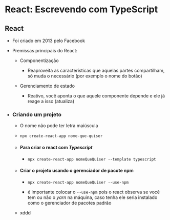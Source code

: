 # React: Escrevendo com TypeScript



## React

- Foi criado em 2013 pelo Facebook

- Premissas principais do React:
  
  - Componentização
    
    - Reaproveita as características que aquelas partes compartilham, só muda o necessário (por exemplo o nome do botão)
  
  - Gerenciamento de estado
    
    - Reativo, você aponta o que aquele componente depende e ele já reage a isso (atualiza)

- ### Criando um projeto
  
  - O nome não pode ter letra maiúscula 
  
  - ``npx create-react-app nome-que-quiser``
  
  - #### Para criar o react com *Typescript*
    
    - ``npx create-react-app nomeQueQuiser --template typescript``
  
  - #### Criar o projeto usando o gerenciador de pacote npm
    
    - ``npx create-react-app nomeQueQuiser --use-npm``
    
    - é importante colocar o `--use-npm` pois o react observa se você tem ou não o *yarn* na máquina, caso tenha ele seria instalado como o gerenciador de pacotes padrão
  
  - xddd




